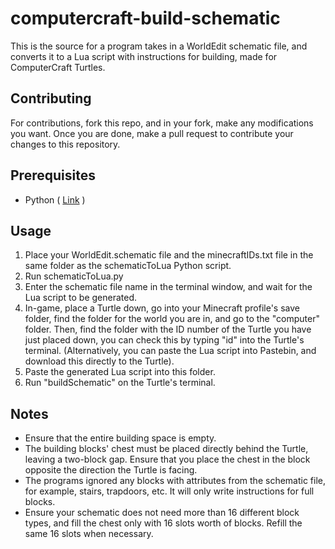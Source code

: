# computercraft-build-schematic
This is the source for a program takes in a WorldEdit schematic file, and converts it to a Lua script with instructions for building, made for ComputerCraft Turtles.

## Contributing
For contributions, fork this repo, and in your fork, make any modifications you want. Once you are done, make a pull request to contribute your changes to this repository.

## Prerequisites
- Python ( [Link](https://www.python.org/downloads/) )

## Usage
1. Place your WorldEdit.schematic file and the minecraftIDs.txt file in the same folder as the schematicToLua Python script.
2. Run schematicToLua.py
3. Enter the schematic file name in the terminal window, and wait for the Lua script to be generated.
4. In-game, place a Turtle down, go into your Minecraft profile's save folder, find the folder for the world you are in, and go to the "computer" folder. Then, find the folder with the ID number of the Turtle you have just placed down, you can check this by typing "id" into the Turtle's terminal. (Alternatively, you can paste the Lua script into Pastebin, and download this directly to the Turtle).
5. Paste the generated Lua script into this folder.
6. Run "buildSchematic" on the Turtle's terminal.

## Notes
- Ensure that the entire building space is empty.
- The building blocks' chest must be placed directly behind the Turtle, leaving a two-block gap. Ensure that you place the chest in the block opposite the direction the Turtle is facing.
- The programs ignored any blocks with attributes from the schematic file, for example, stairs, trapdoors, etc. It will only write instructions for full blocks.
- Ensure your schematic does not need more than 16 different block types, and fill the chest only with 16 slots worth of blocks. Refill the same 16 slots when necessary.
